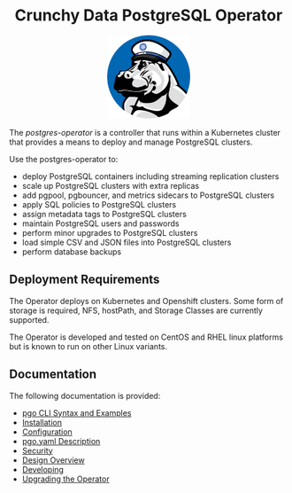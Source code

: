 <h1 align="center">Crunchy Data PostgreSQL Operator</h1>
<p align="center">
  <img width="150" src="crunchy_logo.png?raw=true"/>
</p>


The *postgres-operator* is a controller that runs within a Kubernetes cluster that provides a means to deploy and manage PostgreSQL clusters.

Use the postgres-operator to:

 * deploy PostgreSQL containers including streaming replication clusters
 * scale up PostgreSQL clusters with extra replicas
 * add pgpool, pgbouncer, and metrics sidecars to PostgreSQL clusters
 * apply SQL policies to PostgreSQL clusters
 * assign metadata tags to PostgreSQL clusters
 * maintain PostgreSQL users and passwords
 * perform minor upgrades to PostgreSQL clusters
 * load simple CSV and JSON files into PostgreSQL clusters
 * perform database backups


## Deployment Requirements

The Operator deploys on Kubernetes and Openshift clusters.  Some form of storage is required, NFS, hostPath, and Storage Classes are currently supported.

The Operator is developed and tested on CentOS and RHEL linux platforms but is known to run on other Linux variants.

## Documentation
The following documentation is provided:

 - [pgo CLI Syntax and Examples](pgo-cli) 
 - [Installation](installation)
 - [Configuration](configuration) 
 - [pgo.yaml Description](pgo-yaml-configuration) 
 - [Security](security) 
 - [Design Overview](design) 
 - [Developing](developing) 
 - [Upgrading the Operator](upgrading)

<!--stackedit_data:
eyJoaXN0b3J5IjpbLTEyNTIzNzQ4NjksMjAwMTM0ODg5MSwyOD
g2NTg1NjUsLTIxMTAwMjE5NzgsLTIxMzg3NzMwNDgsOTY5Nzky
OTgwLDc3NDMwMzk4OCwxNTI5NDA0MzcxLDgxMTA4NTg0MV19
-->
